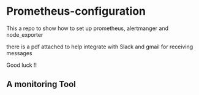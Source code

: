 # Prometheus-configuration
This a repo to show how to set up prometheus, alertmanger and node_exporter 

there is a pdf attached to help integrate with Slack and gmail for receiving messages 

Good luck !! 

## A monitoring Tool 
